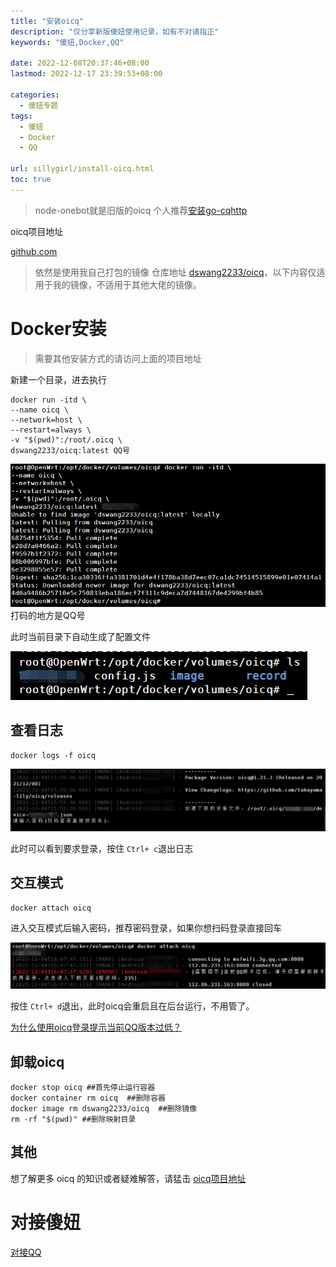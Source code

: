 ```yaml
---
title: "安装oicq"
description: "仅分享新版傻妞使用记录，如有不对请指正"
keywords: "傻妞,Docker,QQ"

date: 2022-12-08T20:37:46+08:00
lastmod: 2022-12-17 23:39:53+08:00

categories:
  - 傻妞专题
tags:
  - 傻妞
  - Docker
  - QQ

url: sillygirl/install-oicq.html
toc: true
---
```

> node-onebot就是旧版的oicq
个人推荐[安装go-cqhttp](install-go-cqhttp.html)

oicq项目地址 <a name="section1"></a>

[github.com](https://github.com/takayama-lily/oicq/tree/master)

> 依然是使用我自己打包的镜像 仓库地址 [dswang2233/oicq](https://hub.docker.com/r/dswang2233/oicq)，以下内容仅适用于我的镜像，不适用于其他大佬的镜像。

# Docker安装

> 需要其他安装方式的请访问上面的项目地址

新建一个目录，进去执行

```Shell
docker run -itd \
--name oicq \
--network=host \
--restart=always \
-v "$(pwd)":/root/.oicq \
dswang2233/oicq:latest QQ号
```

![打码的地方是QQ号](install-oicq/image.png)
打码的地方是QQ号

此时当前目录下自动生成了配置文件

![image.png](install-oicq/image1.png)

## 查看日志

```Shell
docker logs -f oicq
```

![image.png](install-oicq/image2.png)

此时可以看到要求登录，按住 `Ctrl+ c`退出日志

## 交互模式

```Shell
docker attach oicq
```

进入交互模式后输入密码，推荐密码登录，如果你想扫码登录直接回车

![image.png](install-oicq/image3.png)

按住 `Ctrl+ d`退出，此时oicq会重启且在后台运行，不用管了。

[为什么使用oicq登录提示当前QQ版本过低？](Q&A.html#为什么使用oicq登录提示当前qq版本过低)

## 卸载oicq

```Shell
docker stop oicq ##首先停止运行容器
docker container rm oicq  ##删除容器
docker image rm dswang2233/oicq  ##删除镜像
rm -rf "$(pwd)" ##删除映射目录
```

## 其他

想了解更多 oicq 的知识或者疑难解答，请猛击 <a href="#section1">oicq项目地址</a>

# 对接傻妞

[对接QQ](QQ.html)
